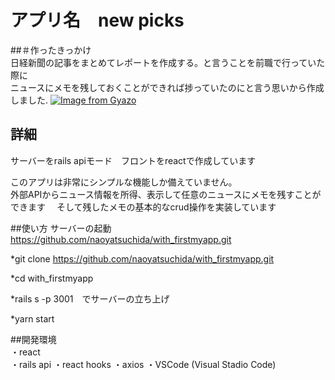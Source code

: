 # アプリ名　new picks
##＃作ったきっかけ  
日経新聞の記事をまとめてレポートを作成する。と言うことを前職で行っていた際に  
ニュースにメモを残しておくことができれば捗っていたのにと言う思いから作成しました.
[![Image from Gyazo](https://i.gyazo.com/fc1ff30dacd9a3c36d3ac6326e06c345.gif)](https://gyazo.com/fc1ff30dacd9a3c36d3ac6326e06c345)


## 詳細  
サーバーをrails apiモード　フロントをreactで作成しています  

このアプリは非常にシンプルな機能しか備えていません。  
外部APIからニュース情報を所得、表示して任意のニュースにメモを残すことができます　
そして残したメモの基本的なcrud操作を実装しています  

##使い方
サーバーの起動
https://github.com/naoyatsuchida/with_firstmyapp.git  

*git clone https://github.com/naoyatsuchida/with_firstmyapp.git

*cd with_firstmyapp

*rails s -p 3001　でサーバーの立ち上げ

*yarn start

##開発環境  
・react  
・rails api 
・react hooks 
・axios
・VSCode (Visual Stadio Code)  






